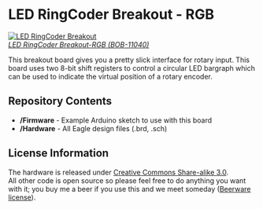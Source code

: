 LED RingCoder Breakout - RGB
============================


[![LED RingCoder Breakout](https://dlnmh9ip6v2uc.cloudfront.net/images/products/1/1/0/4/0/11040-01a_i_ma.jpg)  
*LED RingCoder Breakout-RGB (BOB-11040)*](https://www.sparkfun.com/products/11040)

This breakout board gives you a pretty slick interface for rotary input. This board uses two 8-bit shift registers to control a circular
LED bargraph which can be used to indicate the virtual position of a rotary encoder. 

Repository Contents
-------------------
* **/Firmware** - Example Arduino sketch to use with this board 
* **/Hardware** - All Eagle design files (.brd, .sch)


License Information
-------------------
The hardware is released under [Creative Commons Share-alike 3.0](http://creativecommons.org/licenses/by-sa/3.0/).  
All other code is open source so please feel free to do anything you want with it; you buy me a beer if you use this and we meet someday ([Beerware license](http://en.wikipedia.org/wiki/Beerware)).

